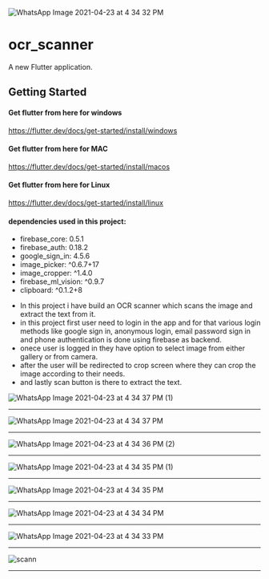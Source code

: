 ![WhatsApp Image 2021-04-23 at 4 34 32 PM](https://user-images.githubusercontent.com/83778378/117561562-89a82780-b0b5-11eb-84f0-7a590f997d8d.jpeg)
# ocr_scanner

A new Flutter application.

## Getting Started


#### Get flutter from here for windows
<a href="https://flutter.dev/docs/get-started/install/windows">https://flutter.dev/docs/get-started/install/windows</a>

#### Get flutter from here for MAC
<a href="https://flutter.dev/docs/get-started/install/macos">https://flutter.dev/docs/get-started/install/macos</a>

#### Get flutter from here for Linux
<a href="https://flutter.dev/docs/get-started/install/linux">https://flutter.dev/docs/get-started/install/linux</a>

#### dependencies used in this project:
<ul>
  <li>firebase_core: 0.5.1
  <li>firebase_auth: 0.18.2
  <li>google_sign_in: 4.5.6
  <li>image_picker: ^0.6.7+17
  <li>image_cropper: ^1.4.0
  <li>firebase_ml_vision: ^0.9.7
  <li>clipboard: ^0.1.2+8
</ul>

<ul>
  <li>In this project i have build an OCR scanner which scans the image and extract the text from it.</li>
  <li>in this project first user need to login in the app and for that various login methods like google sign in, anonymous login, email password sign in and phone     authentication  is done using firebase as backend.</li>
  <li>onece user is logged in they have option to select image from either gallery or from camera.</li>
  <li>after the user will be redirected to crop screen where they can crop the image according to their needs.</li>
  <li>and lastly scan button is there to extract the text.
</ul>

![WhatsApp Image 2021-04-23 at 4 34 37 PM (1)](https://user-images.githubusercontent.com/83778378/117561452-9ed08680-b0b4-11eb-9013-219a39cf89f4.jpeg)<hr>
![WhatsApp Image 2021-04-23 at 4 34 37 PM](https://user-images.githubusercontent.com/83778378/117561465-c1629f80-b0b4-11eb-9eed-15636dec514a.jpeg)<hr>
![WhatsApp Image 2021-04-23 at 4 34 36 PM (2)](https://user-images.githubusercontent.com/83778378/117561477-d7706000-b0b4-11eb-9814-2f09cc82d244.jpeg)<hr>
![WhatsApp Image 2021-04-23 at 4 34 35 PM (1)](https://user-images.githubusercontent.com/83778378/117561491-ea833000-b0b4-11eb-9840-603e8d8e3d20.jpeg)<hr>
![WhatsApp Image 2021-04-23 at 4 34 35 PM](https://user-images.githubusercontent.com/83778378/117561495-f1aa3e00-b0b4-11eb-8b70-5eb32f5c0f6a.jpeg)<hr>
![WhatsApp Image 2021-04-23 at 4 34 34 PM](https://user-images.githubusercontent.com/83778378/117561504-fec72d00-b0b4-11eb-8779-2357b03c9495.jpeg)<hr>
![WhatsApp Image 2021-04-23 at 4 34 33 PM](https://user-images.githubusercontent.com/83778378/117561522-228a7300-b0b5-11eb-9d93-62b38223b276.jpeg)<hr>
![scann](https://user-images.githubusercontent.com/83778378/117561591-beb47a00-b0b5-11eb-800a-4db71e35fdbe.jpeg)<hr>



